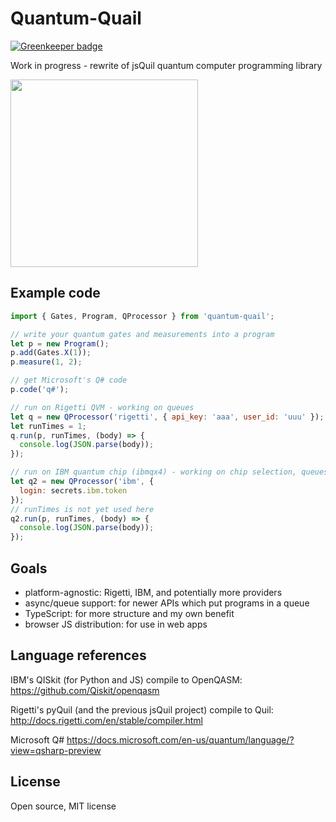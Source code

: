# Quantum-Quail

[![Greenkeeper badge](https://badges.greenkeeper.io/mapmeld/quantum-quail.svg)](https://greenkeeper.io/)

Work in progress - rewrite of jsQuil quantum computer programming library

<img src="https://raw.githubusercontent.com/mapmeld/quantum-quail/master/quail-logo.png" width="300"/>

## Example code

```javascript
import { Gates, Program, QProcessor } from 'quantum-quail';

// write your quantum gates and measurements into a program
let p = new Program();
p.add(Gates.X(1));
p.measure(1, 2);

// get Microsoft's Q# code
p.code('q#');

// run on Rigetti QVM - working on queues
let q = new QProcessor('rigetti', { api_key: 'aaa', user_id: 'uuu' });
let runTimes = 1;
q.run(p, runTimes, (body) => {
  console.log(JSON.parse(body));
});

// run on IBM quantum chip (ibmqx4) - working on chip selection, queues
let q2 = new QProcessor('ibm', {
  login: secrets.ibm.token
});
// runTimes is not yet used here
q2.run(p, runTimes, (body) => {
  console.log(JSON.parse(body));
});
```

## Goals

- platform-agnostic: Rigetti, IBM, and potentially more providers
- async/queue support: for newer APIs which put programs in a queue
- TypeScript: for more structure and my own benefit
- browser JS distribution: for use in web apps

## Language references

IBM's QISkit (for Python and JS) compile to OpenQASM:
https://github.com/Qiskit/openqasm

Rigetti's pyQuil (and the previous jsQuil project) compile to Quil:
http://docs.rigetti.com/en/stable/compiler.html

Microsoft Q#
https://docs.microsoft.com/en-us/quantum/language/?view=qsharp-preview

## License

Open source, MIT license
